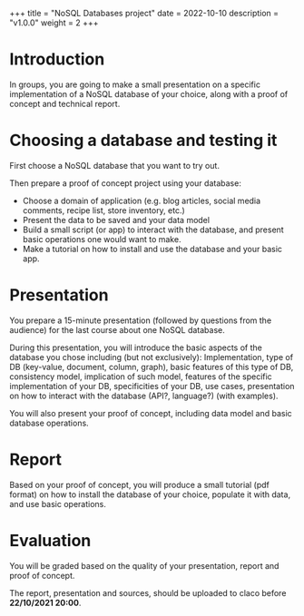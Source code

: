 +++
title = "NoSQL Databases project"
date = 2022-10-10
description = "v1.0.0"
weight = 2
+++

# Introduction

In groups, you are going to make a small presentation on a specific 
implementation of a NoSQL database of your choice, along with a 
proof of concept and technical report.

# Choosing a database and testing it 

First choose a NoSQL database that you want to try out.

Then prepare a proof of concept project using your database:

- Choose a domain of application (e.g. blog articles, social media comments,
  recipe list, store inventory, etc.)
- Present the data to be saved and your data model
- Build a small script (or app) to interact with the database, and present basic
operations one would want to make.
- Make a tutorial on how to install and use the database and your basic app. 

# Presentation

You prepare a 15-minute presentation (followed by questions from the audience)
for the last course about one NoSQL database. 

During this presentation, you will introduce the basic aspects of the
database you chose including (but not exclusively): Implementation, type of DB
(key-value, document, column, graph), basic features of this type of DB, 
consistency model, implication of such model, features of the specific
implementation of your DB, specificities of your DB, 
use cases, presentation on how to interact with the database (API?, language?)
(with examples).

You will also present your proof of concept, including data model and basic
database operations.

# Report

Based on your proof of concept, you will produce a small tutorial (pdf format)
on how to install the database of your choice, populate it with data, and
use basic operations.

# Evaluation

You will be graded based on the quality of your presentation, report and proof
of concept.

The report, presentation and sources, should be uploaded to claco before **22/10/2021 20:00**.
